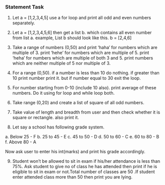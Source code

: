 ### Statement Task

1. Let a = [1,2,3,4,5] use a for loop and print all odd and even numbers separately.

2. Let a = [1,2,3,4,5,6] then get a list b. which contains all even number from list a. example, List b should look like this. b = [2,4,6]

3. Take a range of numbers (0,50) and print ‘haha’ for numbers which are multiple of 3. print ‘hehe’ for numbers which are multiple of 5. print ‘heha’ for numbers which are multiple of both 3 and 5. print numbers which are neither multiple of 5 nor multiple of 3.

4. For a range (0,50). if a number is less than 10 do nothing. if greater than 10 print number print it. but if number equal to 30 exit the loop.

5. For number starting from 0-10 (include 10 also). print average of these numbers. Do it using for loop and while loop both.

6. Take range (0,20) and create a list of square of  all odd numbers.

7. Take value of length and breadth from user and then check whether it is square or rectangle. also print it.

8. Let say a school has following grade system.

a. Below 25 - F
b. 25 to 45 - E
c. 45 to 50 - D
d. 50 to 60 - C
e. 60 to 80 - B
f. Above 80 - A

Now ask user to enter his int(marks) and print his grade accordingly.

9. Student won’t be allowed to sit in exam if his/her attendance is less than 75%. Ask student to give no of class he has attended then print if he is eligible to sit in exam or not.Total number of classes are 50 .If student enter attended class more than 50 then print you are lying.
